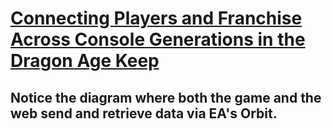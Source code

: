 # [Connecting Players and Franchise Across Console Generations in the Dragon Age Keep](https://www.youtube.com/watch?v=XxtTD6QlOLc&list=LL6MKUgGZ9Q8c2Ff7GnoRoqA)
## Notice the diagram where both the game and the web send and retrieve data via EA's Orbit.



